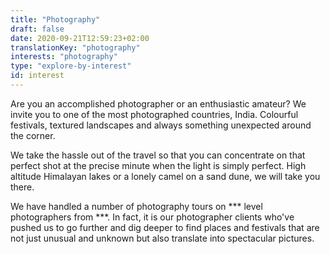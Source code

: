 ```yaml
---
title: "Photography"
draft: false
date: 2020-09-21T12:59:23+02:00
translationKey: "photography"
interests: "photography"
type: "explore-by-interest"
id: interest
---
```

Are you an accomplished photographer or an enthusiastic amateur? We invite you to one of the most photographed countries, India. Colourful festivals, textured landscapes and always something unexpected around the corner.

We take the hassle out of the travel so that you can concentrate on that perfect shot at the precise minute when the light is simply perfect. High altitude Himalayan lakes or a lonely camel on a sand dune, we will take you there.

We have handled a number of photography tours on *** level photographers from ***. In fact, it is our photographer clients who've pushed us to go further and dig deeper to find places and festivals that are not just unusual and unknown but also translate into spectacular pictures.